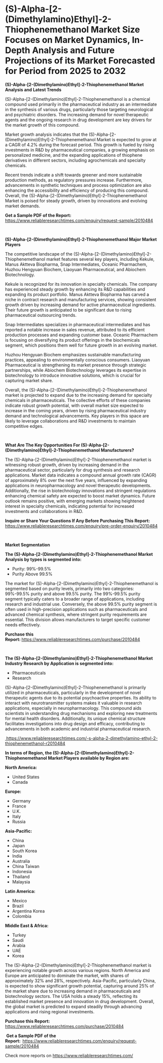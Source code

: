 <p><h1>(S)-Alpha-[2-(Dimethylamino)Ethyl]-2-Thiophenemethanol Market Size Focuses on Market Dynamics, In-Depth Analysis and Future Projections of its Market Forecasted for Period from 2025 to 2032</h1></p><p><strong>(S)-Alpha-[2-(Dimethylamino)Ethyl]-2-Thiophenemethanol Market Analysis and Latest Trends</strong></p>
<p><p>(S)-Alpha-[2-(Dimethylamino)Ethyl]-2-Thiophenemethanol is a chemical compound used primarily in the pharmaceutical industry as an intermediate in the synthesis of various drugs, particularly those targeting neurological and psychiatric disorders. The increasing demand for novel therapeutic agents and the ongoing research in drug development are key drivers for the market growth of this compound.</p><p>Market growth analysis indicates that the (S)-Alpha-[2-(Dimethylamino)Ethyl]-2-Thiophenemethanol Market is expected to grow at a CAGR of 4.2% during the forecast period. This growth is fueled by rising investments in R&D by pharmaceutical companies, a growing emphasis on personalized medicine, and the expanding applications of thiophene derivatives in different sectors, including agrochemicals and specialty chemicals.</p><p>Recent trends indicate a shift towards greener and more sustainable production methods, as regulatory pressures increase. Furthermore, advancements in synthetic techniques and process optimization are also enhancing the accessibility and efficiency of producing this compound. Overall, the (S)-Alpha-[2-(Dimethylamino)Ethyl]-2-Thiophenemethanol Market is poised for steady growth, driven by innovations and evolving market demands.</p></p>
<p><strong>Get a Sample PDF of the Report:&nbsp;</strong> <a href="https://www.reliableresearchtimes.com/enquiry/request-sample/2010484?utm_campaign=1940&utm_medium=2&utm_source=Github&utm_content=ia&utm_term=16012025&utm_id=s-alpha-2-dimethylaminoethyl-2-thiophenemethanol">https://www.reliableresearchtimes.com/enquiry/request-sample/2010484</a></p>
<p>&nbsp;</p>
<p><strong>(S)-Alpha-[2-(Dimethylamino)Ethyl]-2-Thiophenemethanol Major Market Players</strong></p>
<p><p>The competitive landscape of the (S)-Alpha-[2-(Dimethylamino)Ethyl]-2-Thiophenemethanol market features several key players, including Kekule, Manus Aktteva Biopharma, Snap Intermediates, Oceanic Pharmachem, Huzhou Hengyuan Biochem, Liaoyuan Pharmaceutical, and Abiochem Biotechnology. </p><p>Kekule is recognized for its innovation in specialty chemicals. The company has experienced steady growth by enhancing its R&D capabilities and expanding its product portfolio. Manus Aktteva Biopharma has carved a niche in contract research and manufacturing services, showing consistent growth driven by increasing demand for active pharmaceutical ingredients. Their future growth is anticipated to be significant due to rising pharmaceutical outsourcing trends.</p><p>Snap Intermediates specializes in pharmaceutical intermediates and has reported a notable increase in sales revenue, attributed to its efficient production processes and expanding customer base. Oceanic Pharmachem is focusing on diversifying its product offerings in the biochemicals segment, which positions them well for future growth in an evolving market. </p><p>Huzhou Hengyuan Biochem emphasizes sustainable manufacturing practices, appealing to environmentally conscious consumers. Liaoyuan Pharmaceutical is strengthening its market presence through strategic partnerships, while Abiochem Biotechnology leverages its expertise in biotechnology to introduce innovative solutions, which is crucial for capturing market share.</p><p>Overall, the (S)-Alpha-[2-(Dimethylamino)Ethyl]-2-Thiophenemethanol market is projected to expand due to the increasing demand for specialty chemicals in pharmaceuticals. The collective efforts of these companies indicate robust growth potential, with overall market size expected to increase in the coming years, driven by rising pharmaceutical industry demand and technological advancements. Key players in this space are likely to leverage collaborations and R&D investments to maintain competitive edges.</p></p>
<p>&nbsp;</p>
<p><strong>What Are The Key Opportunities For (S)-Alpha-[2-(Dimethylamino)Ethyl]-2-Thiophenemethanol Manufacturers?</strong></p>
<p><p>The (S)-Alpha-[2-(Dimethylamino)Ethyl]-2-Thiophenemethanol market is witnessing robust growth, driven by increasing demand in the pharmaceutical sector, particularly for drug synthesis and research applications. Market data indicates a compound annual growth rate (CAGR) of approximately 8% over the next five years, influenced by expanding applications in neuropharmacology and novel therapeutic developments. Additionally, the rise in biotechnology innovations and stringent regulations enhancing chemical safety are expected to boost market dynamics. Future outlook remains positive, with emerging markets showing heightened interest in specialty chemicals, indicating potential for increased investments and collaborations in R&D.</p></p>
<p><strong>Inquire or Share Your Questions If Any Before Purchasing This Report:</strong> <a href="https://www.reliableresearchtimes.com/enquiry/pre-order-enquiry/2010484?utm_campaign=1940&utm_medium=2&utm_source=Github&utm_content=ia&utm_term=16012025&utm_id=s-alpha-2-dimethylaminoethyl-2-thiophenemethanol">https://www.reliableresearchtimes.com/enquiry/pre-order-enquiry/2010484</a></p>
<p>&nbsp;</p>
<p><strong>Market Segmentation</strong></p>
<p><strong>The (S)-Alpha-[2-(Dimethylamino)Ethyl]-2-Thiophenemethanol Market Analysis by types is segmented into:</strong></p>
<p><ul><li>Purity: 99%-99.5%</li><li>Purity Above 99.5%</li></ul></p>
<p><p>The market for (S)-Alpha-[2-(Dimethylamino)Ethyl]-2-Thiophenemethanol is segmented based on purity levels, primarily into two categories: 99%-99.5% purity and above 99.5% purity. The 99%-99.5% purity segment typically caters to a broader range of applications, including research and industrial use. Conversely, the above 99.5% purity segment is often used in high-precision applications such as pharmaceuticals and advanced chemical synthesis, where stringent purity requirements are essential. This division allows manufacturers to target specific customer needs effectively.</p></p>
<p><strong>Purchase this Report:&nbsp;</strong><a href="https://www.reliableresearchtimes.com/purchase/2010484?utm_campaign=1940&utm_medium=2&utm_source=Github&utm_content=ia&utm_term=16012025&utm_id=s-alpha-2-dimethylaminoethyl-2-thiophenemethanol">https://www.reliableresearchtimes.com/purchase/2010484</a></p>
<p>&nbsp;</p>
<p><strong>The (S)-Alpha-[2-(Dimethylamino)Ethyl]-2-Thiophenemethanol Market Industry Research by Application is segmented into:</strong></p>
<p><ul><li>Pharmaceuticals</li><li>Research</li></ul></p>
<p><p>(S)-Alpha-[2-(Dimethylamino)Ethyl]-2-Thiophenemethanol is primarily utilized in pharmaceuticals, particularly in the development of novel therapeutic agents due to its potential psychoactive properties. Its ability to interact with neurotransmitter systems makes it valuable in research applications, especially in neuropharmacology. This compound aids scientists in understanding drug mechanisms and exploring new treatments for mental health disorders. Additionally, its unique chemical structure facilitates investigations into drug design and efficacy, contributing to advancements in both academic and industrial pharmaceutical research.</p></p>
<p><a href="https://www.reliableresearchtimes.com/-s-alpha-2-dimethylamino-ethyl-2-thiophenemethanol-r2010484?utm_campaign=1940&utm_medium=2&utm_source=Github&utm_content=ia&utm_term=16012025&utm_id=s-alpha-2-dimethylaminoethyl-2-thiophenemethanol">&nbsp;https://www.reliableresearchtimes.com/-s-alpha-2-dimethylamino-ethyl-2-thiophenemethanol-r2010484</a></p>
<p><strong>In terms of Region, the (S)-Alpha-[2-(Dimethylamino)Ethyl]-2-Thiophenemethanol Market Players available by Region are:</strong></p>
<p>
    <p> <strong> North America: </strong>
        <ul>
            <li>United States</li>
            <li>Canada</li>
        </ul>
        </p> 
    <p> <strong> Europe: </strong>
        <ul>
            <li>Germany</li>
            <li>France</li>
            <li>U.K.</li>
            <li>Italy</li>
            <li>Russia</li>
        </ul>
        </p> 
    <p> <strong> Asia-Pacific: </strong>
        <ul>
            <li>China</li>
            <li>Japan</li>
            <li>South Korea</li>
            <li>India</li>
            <li>Australia</li>
            <li>China Taiwan</li>
            <li>Indonesia</li>
            <li>Thailand</li>
            <li>Malaysia</li>
        </ul>
        </p> 
    <p> <strong> Latin America: </strong>
        <ul>
            <li>Mexico</li>
            <li>Brazil</li>
            <li>Argentina Korea</li>
            <li>Colombia</li>
        </ul>
        </p> 
    <p> <strong> Middle East & Africa: </strong>
        <ul>
            <li>Turkey</li>
            <li>Saudi</li>
            <li>Arabia</li>
            <li>UAE</li>
            <li>Korea</li>
        </ul>
    </p>
    </p>
<p><p>The (S)-Alpha-[2-(Dimethylamino)Ethyl]-2-Thiophenemethanol market is experiencing notable growth across various regions. North America and Europe are anticipated to dominate the market, with shares of approximately 32% and 28%, respectively. Asia-Pacific, particularly China, is expected to show significant growth potential, capturing around 25% of the market share due to increasing demand in pharmaceuticals and biotechnology sectors. The USA holds a steady 15%, reflecting its established market presence and innovation in drug development. Overall, the global market is predicted to expand steadily through advancing applications and rising regional investments.</p></p>
<p><strong>Purchase this Report: </strong><a href="https://www.reliableresearchtimes.com/purchase/2010484?utm_campaign=1940&utm_medium=2&utm_source=Github&utm_content=ia&utm_term=16012025&utm_id=s-alpha-2-dimethylaminoethyl-2-thiophenemethanol">https://www.reliableresearchtimes.com/purchase/2010484</a></p>
<p>&nbsp;<strong>Get a Sample PDF of the Report:&nbsp;&nbsp;</strong><a href="https://www.reliableresearchtimes.com/enquiry/request-sample/2010484?utm_campaign=1940&utm_medium=2&utm_source=Github&utm_content=ia&utm_term=16012025&utm_id=s-alpha-2-dimethylaminoethyl-2-thiophenemethanol">https://www.reliableresearchtimes.com/enquiry/request-sample/2010484</a></p>
<p><strong></strong></p>
<p>Check more reports on <a href="https://www.reliableresearchtimes.com/?utm_campaign=1940&utm_medium=2&utm_source=Github&utm_content=ia&utm_term=16012025&utm_id=s-alpha-2-dimethylaminoethyl-2-thiophenemethanol">https://www.reliableresearchtimes.com/</a></p>
